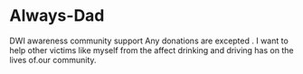 # Always-Dad
DWI awareness community support
Any donations are excepted . I want to help other victims like myself from the affect drinking and driving has on the lives of.our community.
